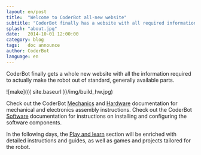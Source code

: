 ```yaml
---
layout: en/post
title:  "Welcome to CoderBot all-new website"
subtitle: "CoderBot finally has a website with all required information to build it"
splash: "about.jpg"
date:   2014-10-01 12:00:00
category: blog
tags:   doc announce
author: CoderBot
language: en
---
```

CoderBot finally gets a whole new website with all the information required to actually make the robot out of standard, generally available parts.

![make]({{ site.baseurl }}/img/build_hw.jpg)

Check out the CoderBot [Mechanics][coderbot-make-mh] and [Hardware][coderbot-make-hw] documentation for mechanical and electronics assembly instructions.
Check out the CoderBot [Software][coderbot-make-sw] documentation for instructions on installing and configuring the software components.

In the following days, the [Play and learn][projects] section will be enriched with detailed instructions and guides, as well as games and projects tailored for the robot.

[coderbot-make-mh]: {{site.baseurl}}/en/how_to_build_mh.html
[coderbot-make-hw]: {{site.baseurl}}/en/how_to_build_hw.html
[coderbot-make-sw]: {{site.baseurl}}/en/how_to_build_sw.html
[projects]: {{site.baseurl}}/en/projects.html
